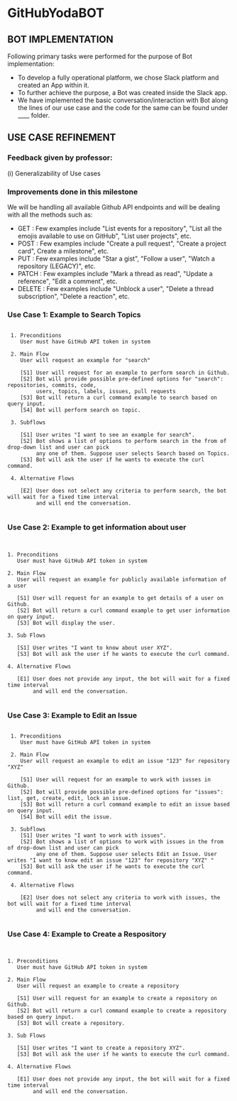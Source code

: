 # GitHubYodaBOT

## BOT IMPLEMENTATION

Following primary tasks were performed for the purpose of Bot implementation:

- To develop a fully operational platform, we chose Slack platform and created an App within it.
- To further achieve the purpose, a Bot was created inside the Slack app.
- We have implemented the basic conversation/interaction with Bot along the lines of our use case and the code for the same can be found under ____ folder.

## USE CASE REFINEMENT

### Feedback given by professor:

(i) Generalizability of Use cases

### Improvements done in this milestone

We will be handling all available Github API endpoints and will be dealing with all the methods such as:

- GET : Few examples include "List events for a repository", "List all the emojis available to use on GitHub", "List user projects", etc.
- POST : Few examples include "Create a pull request", "Create a project card", Create a milestone", etc.
- PUT : Few examples include "Star a gist", "Follow a user", "Watch a repository (LEGACY)", etc.
- PATCH : Few examples include "Mark a thread as read", "Update a reference", "Edit a comment", etc.
- DELETE : Few examples include "Unblock a user", "Delete a thread subscription", "Delete a reaction", etc.

### Use Case 1: Example to Search Topics

<pre><code>
 1. Preconditions
    User must have GitHub API token in system
    
 2. Main Flow
    User will request an example for "search"
   
    [S1] User will request for an example to perform search in Github. 
    [S2] Bot will provide possible pre-defined options for "search": repositories, commits, code, 
         users, topics, labels, issues, pull requests
    [S3] Bot will return a curl command example to search based on query input.        
    [S4] Bot will perform search on topic.
    
 3. Subflows
    
    [S1] User writes "I want to see an example for search".
    [S2] Bot shows a list of options to perform search in the from of drop-down list and user can pick 
         any one of them. Suppose user selects Search based on Topics.
    [S3] Bot will ask the user if he wants to execute the curl command.
    
 4. Alternative Flows
   
    [E2] User does not select any criteria to perform search, the bot will wait for a fixed time interval 
         and will end the conversation.
       
</code></pre>

### Use Case 2: Example to get information about user

<pre><code>

1. Preconditions
   User must have GitHub API token in system

2. Main Flow
   User will request an example for publicly available information of a user 
   
   [S1] User will request for an example to get details of a user on Github. 
   [S2] Bot will return a curl command example to get user information on query input.        
   [S3] Bot will display the user.
   
3. Sub Flows
   
   [S1] User writes "I want to know about user XYZ".
   [S3] Bot will ask the user if he wants to execute the curl command.
   
4. Alternative Flows
   
   [E1] User does not provide any input, the bot will wait for a fixed time interval 
        and will end the conversation.

</code></pre>

### Use Case 3: Example to Edit an Issue

<pre><code>
 1. Preconditions
    User must have GitHub API token in system
    
 2. Main Flow
    User will request an example to edit an issue "123" for repository "XYZ"
    
    [S1] User will request for an example to work with iusses in Github. 
    [S2] Bot will provide possible pre-defined options for "issues": list, get, create, edit, lock an issue.
    [S3] Bot will return a curl command example to edit an issue based on query input.        
    [S4] Bot will edit the issue.
    
 3. Subflows
    [S1] User writes "I want to work with issues".
    [S2] Bot shows a list of options to work with issues in the from of drop-down list and user can pick 
         any one of them. Suppose user selects Edit an Issue. User writes "I want to know edit an issue "123" for repository "XYZ" "
    [S3] Bot will ask the user if he wants to execute the curl command.
    
 4. Alternative Flows
   
    [E2] User does not select any criteria to work with issues, the bot will wait for a fixed time interval 
         and will end the conversation. 
         
</code></pre>

### Use Case 4: Example to Create a Respository

<pre><code>

1. Preconditions
   User must have GitHub API token in system

2. Main Flow
   User will request an example to create a repository
   
   [S1] User will request for an example to create a repository on Github. 
   [S2] Bot will return a curl command example to create a repository based on query input.        
   [S3] Bot will create a repository.
   
3. Sub Flows
   
   [S1] User writes "I want to create a repository XYZ".
   [S3] Bot will ask the user if he wants to execute the curl command.
   
4. Alternative Flows
   
   [E1] User does not provide any input, the bot will wait for a fixed time interval 
        and will end the conversation.

</code></pre>

